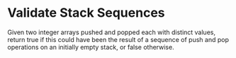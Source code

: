 # Validate Stack Sequences

Given two integer arrays pushed and popped each with distinct values, return true if this could have been the result of a sequence of push and pop operations on an initially empty stack, or false otherwise.
